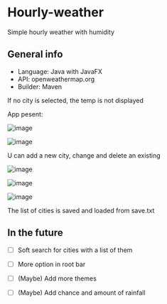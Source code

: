 # Hourly-weather
Simple hourly weather with humidity


## General info
* Language: Java with JavaFX
* API: openweathermap.org
* Builder: Maven

If no city is selected, the temp is not displayed

App pesent:

![image](https://user-images.githubusercontent.com/105904865/181480651-138a7207-f8b0-4f48-98cd-3dfbbb075dd8.png)

![image](https://user-images.githubusercontent.com/105904865/181481122-d9dc1922-216a-43a5-be4e-9f241f315511.png)

U can add a new city, change and delete an existing

![image](https://user-images.githubusercontent.com/105904865/181481238-0ec09a4a-746b-4e76-a9f7-b1514335ae88.png)

![image](https://user-images.githubusercontent.com/105904865/181481278-032d44d9-fa77-404f-8b6b-c3bb8fb6814f.png)

![image](https://user-images.githubusercontent.com/105904865/181481369-170f0d53-0f9f-4356-a4f8-b5fd6b3bf238.png)


The list of cities is saved and loaded from save.txt


## In the future

- [ ] Soft search for cities with a list of them

- [ ] More option in root bar

- [ ] (Maybe) Add more themes

- [ ] (Maybe) Add chance and amount of rainfall

